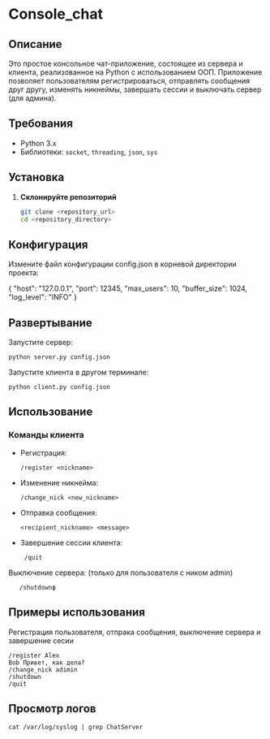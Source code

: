 # Console_chat

## Описание

Это простое консольное чат-приложение, состоящее из сервера и клиента, реализованное на Python с использованием ООП. Приложение позволяет пользователям регистрироваться, отправлять сообщения друг другу, изменять никнеймы, завершать сессии и выключать сервер (для админа).

## Требования

- Python 3.x
- Библиотеки: `socket`, `threading`, `json`, `sys`

## Установка

1. **Склонируйте репозиторий**

   ```bash
   git clone <repository_url>
   cd <repository_directory>


## Конфигурация
Измените файл конфигурации config.json в корневой директории проекта:

[//]: # (    ```json)
     {
         "host": "127.0.0.1",
         "port": 12345,
         "max_users": 10,
         "buffer_size": 1024,
         "log_level": "INFO"
     }
## Развертывание
Запустите сервер:

    python server.py config.json

Запустите клиента в другом терминале:

    python client.py config.json
## Использование
### Команды клиента
- Регистрация:

      /register <nickname>

- Изменение никнейма:

      /change_nick <new_nickname>
- Отправка сообщения:

      <recipient_nickname> <message>
- Завершение сессии клиента:

       /quit
Выключение сервера: (только для пользователя с ником admin)

       /shutdownф
## Примеры использования
Регистрация пользователя, отпрака сообщения, выключение сервера и завершение сесии 

    /register Alex
    Bob Привет, как дела?
    /change_nick adimin
    /shutdown
    /quit

## Просмотр логов
    cat /var/log/syslog | grep ChatServer